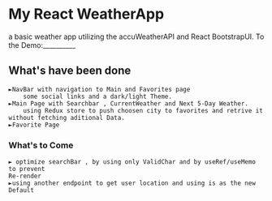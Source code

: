 # My React WeatherApp  

a basic weather app utilizing the accuWeatherAPI and React BootstrapUI.
To the Demo:__________

## What's have been done
    ►NavBar with navigation to Main and Favorites page
        some social links and a dark/light Theme.
    ►Main Page with Searchbar , CurrentWeather and Next 5-Day Weather.
        using Redux store to push choosen city to favorites and retrive it without fetching aditional Data.
    ►Favorite Page 
### What's to Come
    ► optimize searchBar , by using only ValidChar and by useRef/useMemo to prevent
    Re-render
    ►using another endpoint to get user location and using is as the new Default 

